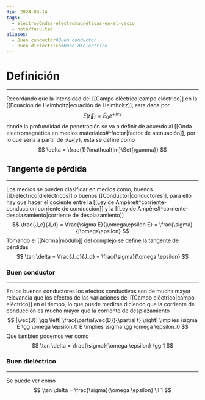 ```yaml
---
dia: 2024-09-14
tags:
  - electro/Ondas-electromagnéticas-en-el-vacío
  - nota/facultad
aliases:
  - Buen conductor#Buen conductor
  - Buen dieléctrico#Buen dieléctrico
---
```

# Definición
---
Recordando que la intensidad del [[Campo eléctrico|campo eléctrico]] en la [[Ecuación de Helmholtz|ecuación de Helmholtz]], esta dada por $$ \tilde{E}(\vec{r}) = \tilde{E}_0 e^{\mp i \gamma z} $$ donde la profundidad de penetración se va a definir de acuerdo al [[Onda electromagnética en medios materiales#^factor|factor de atenuación]], por lo que sería a partir de $\mathcal{Im}\big\{ \gamma \big\}$, esta se define como $$ \delta = \frac{1}{\mathcal{Im}\Set{\gamma}} $$
## Tangente de pérdida
----
Los medios se pueden clasificar en medios como, buenos [[Dieléctrico|dieléctricos]] o buenos [[Conductor|conductores]], para ello hay que hacer el cociente entre la [[Ley de Ampère#^corriente-conduccion|corriente de conducción]] y la [[Ley de Ampère#^corriente-desplazamiento|corriente de desplazamiento]] $$ \frac{J_c}{J_d} = \frac{\sigma E}{j\omega\epsilon E} = \frac{\sigma}{j\omega\epsilon} $$
Tomando el [[Norma|módulo]] del complejo se define la tangente de pérdidas $$ \tan \delta = \frac{J_c}{J_d} = \frac{\sigma}{\omega \epsilon} $$

### Buen conductor
---
En los buenos conductores los efectos conductivos son de mucha mayor relevancia que los efectos de las variaciones del [[Campo eléctrico|campo eléctrico]] en el tiempo, lo que puede medirse diciendo que la corriente de conducción es mucho mayor que la corriente de desplazamiento $$ |\vec{J}| \gg \left| \frac{\partial\vec{D}}{\partial t} \right| \implies \sigma E \gg \omega \epsilon_0 E \implies \sigma \gg \omega \epsilon_0 $$
Que también podemos ver como $$ \tan \delta = \frac{\sigma}{\omega \epsilon} \gg 1 $$

### Buen dieléctrico
---
Se puede ver como $$ \tan \delta = \frac{\sigma}{\omega \epsilon} \ll 1 $$